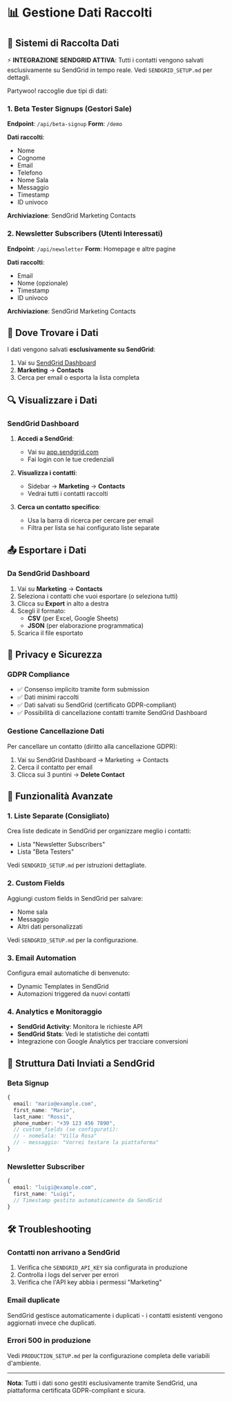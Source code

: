 # 📊 Gestione Dati Raccolti

## 🎯 Sistemi di Raccolta Dati

⚡ **INTEGRAZIONE SENDGRID ATTIVA**: Tutti i contatti vengono salvati esclusivamente su SendGrid in tempo reale. Vedi `SENDGRID_SETUP.md` per dettagli.

Partywoo! raccoglie due tipi di dati:

### 1. **Beta Tester Signups** (Gestori Sale)
**Endpoint**: `/api/beta-signup`
**Form**: `/demo`

**Dati raccolti**:
- Nome
- Cognome
- Email
- Telefono
- Nome Sala
- Messaggio
- Timestamp
- ID univoco

**Archiviazione**: SendGrid Marketing Contacts

### 2. **Newsletter Subscribers** (Utenti Interessati)
**Endpoint**: `/api/newsletter`
**Form**: Homepage e altre pagine

**Dati raccolti**:
- Email
- Nome (opzionale)
- Timestamp
- ID univoco

**Archiviazione**: SendGrid Marketing Contacts

## 📁 Dove Trovare i Dati

I dati vengono salvati **esclusivamente su SendGrid**:

1. Vai su [SendGrid Dashboard](https://app.sendgrid.com)
2. **Marketing** → **Contacts**
3. Cerca per email o esporta la lista completa

## 🔍 Visualizzare i Dati

### SendGrid Dashboard

1. **Accedi a SendGrid**:
   - Vai su [app.sendgrid.com](https://app.sendgrid.com)
   - Fai login con le tue credenziali

2. **Visualizza i contatti**:
   - Sidebar → **Marketing** → **Contacts**
   - Vedrai tutti i contatti raccolti

3. **Cerca un contatto specifico**:
   - Usa la barra di ricerca per cercare per email
   - Filtra per lista se hai configurato liste separate

## 📤 Esportare i Dati

### Da SendGrid Dashboard

1. Vai su **Marketing** → **Contacts**
2. Seleziona i contatti che vuoi esportare (o seleziona tutti)
3. Clicca su **Export** in alto a destra
4. Scegli il formato:
   - **CSV** (per Excel, Google Sheets)
   - **JSON** (per elaborazione programmatica)
5. Scarica il file esportato

## 🔐 Privacy e Sicurezza

### GDPR Compliance
- ✅ Consenso implicito tramite form submission
- ✅ Dati minimi raccolti
- ✅ Dati salvati su SendGrid (certificato GDPR-compliant)
- ✅ Possibilità di cancellazione contatti tramite SendGrid Dashboard

### Gestione Cancellazione Dati

Per cancellare un contatto (diritto alla cancellazione GDPR):

1. Vai su SendGrid Dashboard → Marketing → Contacts
2. Cerca il contatto per email
3. Clicca sui 3 puntini → **Delete Contact**

## 🚀 Funzionalità Avanzate

### 1. Liste Separate (Consigliato)

Crea liste dedicate in SendGrid per organizzare meglio i contatti:
- Lista "Newsletter Subscribers"
- Lista "Beta Testers"

Vedi `SENDGRID_SETUP.md` per istruzioni dettagliate.

### 2. Custom Fields

Aggiungi custom fields in SendGrid per salvare:
- Nome sala
- Messaggio
- Altri dati personalizzati

Vedi `SENDGRID_SETUP.md` per la configurazione.

### 3. Email Automation

Configura email automatiche di benvenuto:
- Dynamic Templates in SendGrid
- Automazioni triggered da nuovi contatti

### 4. Analytics e Monitoraggio

- **SendGrid Activity**: Monitora le richieste API
- **SendGrid Stats**: Vedi le statistiche dei contatti
- Integrazione con Google Analytics per tracciare conversioni

## 📝 Struttura Dati Inviati a SendGrid

### Beta Signup
```typescript
{
  email: "mario@example.com",
  first_name: "Mario",
  last_name: "Rossi",
  phone_number: "+39 123 456 7890",
  // custom_fields (se configurati):
  // - nomeSala: "Villa Rosa"
  // - messaggio: "Vorrei testare la piattaforma"
}
```

### Newsletter Subscriber
```typescript
{
  email: "luigi@example.com",
  first_name: "Luigi",
  // Timestamp gestito automaticamente da SendGrid
}
```

## 🛠️ Troubleshooting

### Contatti non arrivano a SendGrid
1. Verifica che `SENDGRID_API_KEY` sia configurata in produzione
2. Controlla i logs del server per errori
3. Verifica che l'API key abbia i permessi "Marketing"

### Email duplicate
SendGrid gestisce automaticamente i duplicati - i contatti esistenti vengono aggiornati invece che duplicati.

### Errori 500 in produzione
Vedi `PRODUCTION_SETUP.md` per la configurazione completa delle variabili d'ambiente.

---

**Nota**: Tutti i dati sono gestiti esclusivamente tramite SendGrid, una piattaforma certificata GDPR-compliant e sicura.
